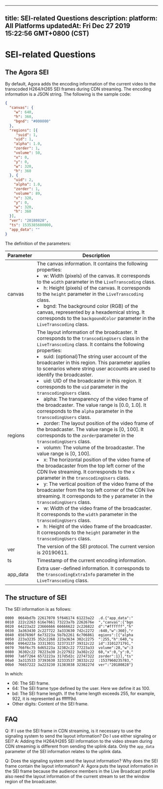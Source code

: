 
---
title: SEI-related Questions
description: 
platform: All Platforms
updatedAt: Fri Dec 27 2019 15:22:56 GMT+0800 (CST)
---
# SEI-related Questions
## The Agora SEI

By default, Agora adds the encoding information of the current video to the transcoded H264/H265 SEI frames during CDN streaming. The encoding information is a JSON string. The following is the sample code:

```json
{
  "canvas": {
    "w": 640,
    "h": 360,
    "bgnd": "#000000"
  },
  "regions": [{
	 "suid": 1,
    "uid": 1,
    "alpha": 1.0,
    "zorder": 1,
    "volume": 50,
    "x": 0,
    "y": 0,
    "w": 320,
    "h": 360
  }, {
    "uid": 2,
    "alpha": 1.0,
    "zorder": 1,
    "volume": 89,
    "x": 320,
    "y": 0,
    "w": 320,
    "h": 360
  }],
  "ver": "20180828",
  "ts": 1535385600000,
  "app_data": ""
}
```

The definition of the parameters:

| Parameter | Description                                                  |
| --------- | ------------------------------------------------------------ |
| canvas    | The canvas information. It contains the following properties:<br><li>w: Width (pixels) of the canvas. It corresponds to the  `width`  parameter in the `LiveTranscoding` class.<br><li>h: Height (pixels) of the canvas. It corresponds to the `height` parameter in the `LiveTranscoding` class.<br><li>bgnd: The background color (RGB) of the canvas, represented by a hexademical string. It corresponds to the `backgoundColor` parameter in the `LiveTranscoding` class. |
| regions   | The layout information of the broadcaster. It corresponds to the  `transcodingUsers`  class in the `LiveTranscoding` class. It contains the following properties:<br><li>suid: (optional)The string user account of the broadcaster in this region. This parameter applies to scenarios where string user accounts are used to identify the broadcaster.<br><li>uid: UID of the broadcaster in this region. It corresponds to the `uid` parameter in the `transcodingUsers` class.<br><li>alpha: The transparency of the video frame of the broadcaster. The value range is [0.0, 1.0]. It corresponds to the `alpha` parameter in the `transcodingUsers` class.<br><li>zorder: The layout position of the video frame of the broadcaster. The value range is [0, 100]. It corresponds to the `zorder`parameter in the `transcodingUsers` class.<br><li>volumn: The volume of the broadcaster. The value range is [0, 100].<br><li>x: The horizontal position of the video frame of the broadacaster from the top left corner of the CDN live streaming. It corresponds to the `x` parameter in the `transcodingUsers` class.<br><li>y: The vertical position of the video frame of the broadcaster from the top left corner of the CDN live streaming. It corresponds to the `y` parameter in the `transcodingUsers` class.<br><li>w: Width of the video frame of the broadcaster. It corresponds to the `width` parameter in the `transcodingUsers` class.<br><li>h: Height of the video frame of the broadcaster. It corresponds to the `height` parameter in the `transcodingUsers` class. |
| ver       | The version of the SEI protocol. The current version is 20190611. |
| ts        | Timestamp of the current encoding information.               |
| app_data  | Extra user-defined information. It corresponds to the `transcodingExtraInfo` parameter in the `LiveTranscoding` class. |

## The structure of SEI

The SEI information is as follows:

```
0000  0664bd7b 22617070 5f646174 61223a22  .d.{"app_data":"
0010  222c2263 616e7661 73223a7b 2262676e  ","canvas":{"bgn
0020  64223a22 23666666 66666622 2c226822  d":"#ffffff","h"
0030  3a363430 2c227722 3a333630 7d2c2272  :640,"w":360},"r
0040  6567696f 6e73223a 5b7b2261 6c706861  egions":[{"alpha
0050  223a3235 352c2268 223a3634 302c2275  ":255,"h":640,"u
0060  6964223a 33313031 32373137 39312c22  id":3101271791,"
0070  766f6c75 6d65223a 32382c22 77223a33  volume":28,"w":3
0080  36302c22 78223a30 2c227922 3a302c22  60,"x":0,"y":0,"
0090  7a6f7264 6572223a 317d5d2c 22747322  zorder":1}],"ts"
00a0  3a313533 37393630 32333537 38332c22  :1537960235783,"
00b0  76657222 3a223230 31383038 3238227d  ver":"20180828"}
```

In which:

- 06: The SEI frame.
- 64: The SEI frame type defined by the user. Here we define it as 100.
- bd: The SEI frame length. If the frame length exceeds 255, for example, 922, it is represented as ffffff9d.
- Other digits: Content of the SEI frame.

## FAQ

Q: If I use the SEI frame in CDN streaming, is it necessary to use the signaling system to send the layout information? Do I use either signaling or SEI?
A: Adding the H264/H265 SEI information to the video stream during CDN streaming is different from sending the uplink data. Only the `app_data` parameter of the SEI information relates to the uplink data. 

Q: Does the signaling system send the layout information? Why does the SEI frame contain the layout information?
A: Agora puts the layout information in the SEI frame because the audience members in the Live Broadcast profile also need the layout information of the current stream to set the window region of the broadcaster.
